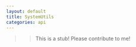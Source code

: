 ```yaml
---
layout: default
title: SystemUtils
categories: api
---
```


>>This is a stub!  Please contribute to me!
